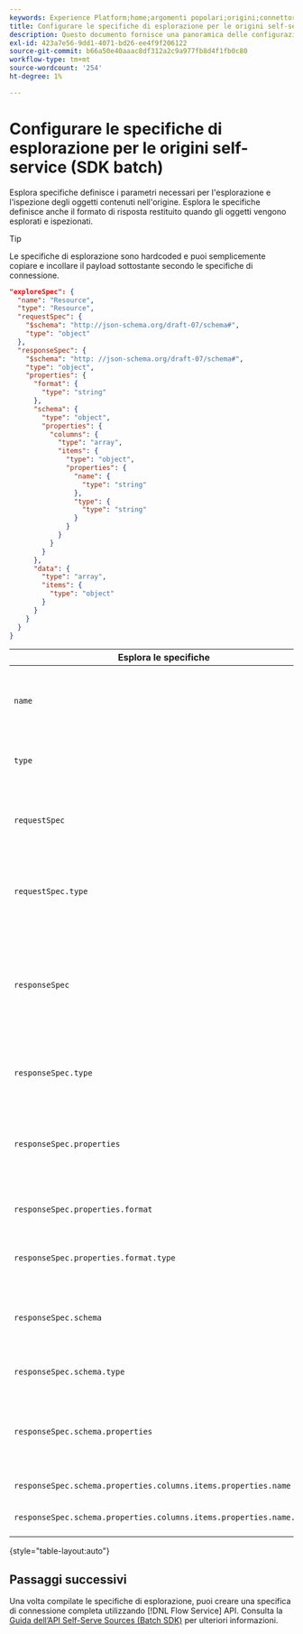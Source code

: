 ```yaml
---
keywords: Experience Platform;home;argomenti popolari;origini;connettori;sorgente connettori;sorgenti sdk;sdk;SDK
title: Configurare le specifiche di esplorazione per le origini self-service (SDK batch)
description: Questo documento fornisce una panoramica delle configurazioni da preparare per utilizzare Self-Service Sources (SDK batch).
exl-id: 423a7e56-9dd1-4071-bd26-ee4f9f206122
source-git-commit: b66a50e40aaac8df312a2c9a977fb8d4f1fb0c80
workflow-type: tm+mt
source-wordcount: '254'
ht-degree: 1%

---
```


# Configurare le specifiche di esplorazione per le origini self-service (SDK batch)

Esplora specifiche definisce i parametri necessari per l&#39;esplorazione e l&#39;ispezione degli oggetti contenuti nell&#39;origine. Esplora le specifiche definisce anche il formato di risposta restituito quando gli oggetti vengono esplorati e ispezionati.

>[!TIP]
>
>Le specifiche di esplorazione sono hardcoded e puoi semplicemente copiare e incollare il payload sottostante secondo le specifiche di connessione.

```json
"exploreSpec": {
  "name": "Resource",
  "type": "Resource",
  "requestSpec": {
    "$schema": "http://json-schema.org/draft-07/schema#",
    "type": "object"
  },
  "responseSpec": {
    "$schema": "http: //json-schema.org/draft-07/schema#",
    "type": "object",
    "properties": {
      "format": {
        "type": "string"
      },
      "schema": {
        "type": "object",
        "properties": {
          "columns": {
            "type": "array",
            "items": {
              "type": "object",
              "properties": {
                "name": {
                  "type": "string"
                },
                "type": {
                  "type": "string"
                }
              }
            }
          }
        }
      },
      "data": {
        "type": "array",
        "items": {
          "type": "object"
        }
      }
    }
  }
}
```

| Esplora le specifiche | Descrizione | Esempio |
| --- | --- | --- |
| `name` | Definisce il nome o l&#39;identificatore della specifica di esplorazione. | `Resource` |
| `type` | Definisce il tipo di specifica di esplorazione. | `Resource` |
| `requestSpec` | Contiene i parametri necessari per esplorare gli oggetti nella connessione. |
| `requestSpec.type` | Definisce il tipo di dati della specifica della richiesta. | `object` |
| `responseSpec` | Contiene i parametri che definiscono il formato del messaggio di risposta restituito rispetto a una chiamata di esplorazione. |
| `responseSpec.type` | Definisce il tipo di dati della specifica di risposta. | `object` |
| `responseSpec.properties` | Contiene informazioni sulla formattazione del messaggio di risposta. |
| `responseSpec.properties.format` | Definisce la formattazione dello schema di risposta. | `object` |
| `responseSpec.properties.format.type` | Definisce il tipo di dati delle proprietà. | `string` |
| `responseSpec.schema` | Contiene informazioni sulla formattazione dello schema di risposta. |
| `responseSpec.schema.type` | Definisce il tipo di dati dello schema. | `object` |
| `responseSpec.schema.properties` | Contiene informazioni sulle colonne, il tipo e gli elementi contenuti in uno schema. |
| `responseSpec.schema.properties.columns.items.properties.name` | Visualizza il nome del file. |
| `responseSpec.schema.properties.columns.items.properties.name.type` | Definisce il tipo di dati del nome del file. | `string` |

{style="table-layout:auto"}

## Passaggi successivi

Una volta compilate le specifiche di esplorazione, puoi creare una specifica di connessione completa utilizzando [!DNL Flow Service] API. Consulta la [Guida dell’API Self-Serve Sources (Batch SDK)](../api/api-overview.md) per ulteriori informazioni.
